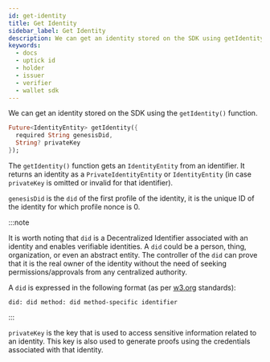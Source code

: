```yaml
---
id: get-identity
title: Get Identity
sidebar_label: Get Identity
description: We can get an identity stored on the SDK using getIdentity() function.
keywords:
  - docs
  - uptick id
  - holder
  - issuer
  - verifier
  - wallet sdk
---
```


We can get an identity stored on the SDK using the `getIdentity()` function.

```dart
Future<IdentityEntity> getIdentity({
  required String genesisDid,
  String? privateKey
});
```

The `getIdentity()` function gets an `IdentityEntity` from an identifier. It returns an identity as a `PrivateIdentityEntity` or `IdentityEntity` (in case `privateKey` is omitted or invalid for that identifier).

`genesisDid` is the `did` of the first profile of the identity, it is the unique ID of the identity for which profile nonce is 0.

:::note

It is worth noting that `did` is a Decentralized Identifier associated with an identity and enables verifiable identities. A `did` could be a person, thing, organization, or even an abstract entity. The controller of the `did` can prove that it is the real owner of the identity without the need of seeking permissions/approvals from any centralized authority.

A `did` is expressed in the following format (as per [<ins>w3.org</ins>](https://www.w3.org/) standards):

`did: did method: did method-specific identifier`

:::

`privateKey` is the key that is used to access sensitive information related to an identity. This key is also used to generate proofs using the credentials associated with that identity.
